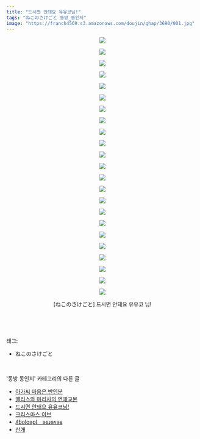 ```yaml
---
title: "드시면 안돼요 유유코님!"
tags: "ねこのさけごと 동방_동인지"
image: "https://franch4569.s3.amazonaws.com/doujin/ghap/3690/001.jpg"
---
```

<div class="article">
<p style="text-align: center; clear: none; float: none;"><img src="{{ site.imgserver2 }}/ghap/3690/001.jpg"/></p>
<p style="text-align: center; clear: none; float: none;"><img src="{{ site.imgserver2 }}/ghap/3690/002.jpg"/></p>
<p style="text-align: center; clear: none; float: none;"><img src="{{ site.imgserver2 }}/ghap/3690/003.jpg"/></p>
<p style="text-align: center; clear: none; float: none;"><img src="{{ site.imgserver2 }}/ghap/3690/004.jpg"/></p>
<p style="text-align: center; clear: none; float: none;"><img src="{{ site.imgserver2 }}/ghap/3690/005.jpg"/></p>
<p style="text-align: center; clear: none; float: none;"><img src="{{ site.imgserver2 }}/ghap/3690/006.jpg"/></p>
<p style="text-align: center; clear: none; float: none;"><img src="{{ site.imgserver2 }}/ghap/3690/007.jpg"/></p>
<p style="text-align: center; clear: none; float: none;"><img src="{{ site.imgserver2 }}/ghap/3690/008.jpg"/></p>
<p style="text-align: center; clear: none; float: none;"><img src="{{ site.imgserver2 }}/ghap/3690/009.jpg"/></p>
<p style="text-align: center; clear: none; float: none;"><img src="{{ site.imgserver2 }}/ghap/3690/010.jpg"/></p>
<p style="text-align: center; clear: none; float: none;"><img src="{{ site.imgserver2 }}/ghap/3690/011.jpg"/></p>
<p style="text-align: center; clear: none; float: none;"><img src="{{ site.imgserver2 }}/ghap/3690/012.jpg"/></p>
<p style="text-align: center; clear: none; float: none;"><img src="{{ site.imgserver2 }}/ghap/3690/013.jpg"/></p>
<p style="text-align: center; clear: none; float: none;"><img src="{{ site.imgserver2 }}/ghap/3690/014.jpg"/></p>
<p style="text-align: center; clear: none; float: none;"><img src="{{ site.imgserver2 }}/ghap/3690/015.jpg"/></p>
<p style="text-align: center; clear: none; float: none;"><img src="{{ site.imgserver2 }}/ghap/3690/016.jpg"/></p>
<p style="text-align: center; clear: none; float: none;"><img src="{{ site.imgserver2 }}/ghap/3690/017.jpg"/></p>
<p style="text-align: center; clear: none; float: none;"><img src="{{ site.imgserver2 }}/ghap/3690/018.jpg"/></p>
<p style="text-align: center; clear: none; float: none;"><img src="{{ site.imgserver2 }}/ghap/3690/019.jpg"/></p>
<p style="text-align: center; clear: none; float: none;"><img src="{{ site.imgserver2 }}/ghap/3690/020.jpg"/></p>
<p style="text-align: center; clear: none; float: none;"><img src="{{ site.imgserver2 }}/ghap/3690/021.jpg"/></p>
<p style="text-align: center; clear: none; float: none;"><img src="{{ site.imgserver2 }}/ghap/3690/022.jpg"/></p>
<p style="text-align: center; clear: none; float: none;"><img src="{{ site.imgserver2 }}/ghap/3690/023.jpg"/></p>
<p style="text-align: center; clear: none; float: none;">[ねこのさけごと] 드시면 안돼요 유유코 님!</p>
<p><br/></p>
</div><br/>
<div class="tagTrail">
<p>태그: </p>
<ul>
<li>ねこのさけごと</li>
</ul>
</div><br/>
<div class="another">
<p>'동방 동인지' 카테고리의 다른 글</p>
<ul>
<li><a href="/ghap_3692">아가씨 마음은 반인분</a></li>
<li><a href="/ghap_3691">앨리스와 마리사의 연애교본</a></li>
<li><a href="/ghap_3690">드시면 안돼요 유유코님!</a></li>
<li><a href="/ghap_3689">크리스마스 이브</a></li>
<li><a href="/ghap_3687">ʎɓoloǝpI　ǝsɹǝʌǝᴚ</a></li>
<li><a href="/ghap_3682">산개</a></li>
</ul>
</div><br/>
<div class="cb_module cb_fluid">
<div class="cb_wrt cb_profile">
</div><!-- commentList close -->
</div><br/>

